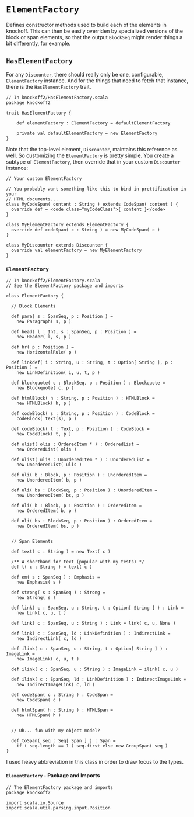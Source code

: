 `ElementFactory`
================

Defines constructor methods used to build each of the elements in knockoff. This
can then be easily overriden by specialized versions of the block or span elements,
so that the output `BlockSeq` might render things a bit differently, for example.

## `HasElementFactory`

For any `Discounter`, there should really only be one, configurable,
`ElementFactory` instance. And for the things that need to fetch that instance,
there is the `HasElementFactory` trait.

    // In knockoff2/HasElementFactory.scala
    package knockoff2
    
    trait HasElementFactory {
    
        def elementFactory : ElementFactory = defaultElementFactory
        
        private val defaultElementFactory = new ElementFactory
    }

Note that the top-level element, `Discounter`, maintains this reference as well. So
customizing the `ElementFactory` is pretty simple. You create a subtype of
`ElementFactory`, then override that in your custom `Discounter` instance:

    // Your custom ElementFactory
    
    // You probably want something like this to bind in prettification in your
    // HTML documents...
    class MyCodeSpan( content : String ) extends CodeSpan( content ) {
      override def = <code class="myCodeClass">{ content }</code>
    }
    
    class MyElementFactory extends ElementFactory {
      override def codeSpan( c : String ) = new MyCodeSpan( c )
    }
    
    class MyDiscounter extends Discounter {
      override val elementFactory = new MyElementFactory
    }

### `ElementFactory`

    // In knockoff2/ElementFactory.scala
    // See the ElementFactory package and imports
    
    class ElementFactory {

      // Block Elements
      
      def para( s : SpanSeq, p : Position ) =
        new Paragraph( s, p )
      
      def head( l : Int, s : SpanSeq, p : Position ) =
        new Header( l, s, p )
        
      def hr( p : Position ) =
        new HorizontalRule( p )
      
      def linkdef( i : String, u : String, t : Option[ String ], p : Position ) =
        new LinkDefinition( i, u, t, p )
      
      def blockquote( c : BlockSeq, p : Position ) : Blockquote =
        new Blockquote( c, p )
      
      def htmlBlock( h : String, p : Position ) : HTMLBlock =
        new HTMLBlock( h, p )
      
      def codeBlock( s : String, p : Position ) : CodeBlock =
        codeBlock( text(s), p )
      
      def codeBlock( t : Text, p : Position ) : CodeBlock =
        new CodeBlock( t, p )
      
      def olist( olis : OrderedItem * ) : OrderedList =
        new OrderedList( olis )
      
      def ulist( ulis : UnorderedItem * ) : UnorderedList =
        new UnorderedList( ulis )
      
      def uli( b : Block, p : Position ) : UnorderedItem =
        new UnorderedItem( b, p )
  
      def uli( bs : BlockSeq, p : Position ) : UnorderedItem =
        new UnorderedItem( bs, p )

      def oli( b : Block, p : Position ) : OrderedItem =
        new OrderedItem( b, p )

      def oli( bs : BlockSeq, p : Position ) : OrderedItem =
        new OrderedItem( bs, p )
      
      
      // Span Elements
      
      def text( c : String ) = new Text( c )
      
      /** A shorthand for text (popular with my tests) */
      def t( c : String ) = text( c )
      
      def em( s : SpanSeq ) : Emphasis =
        new Emphasis( s )
      
      def strong( s : SpanSeq ) : Strong =
        new Strong( s )
      
      def link( c : SpanSeq, u : String, t : Option[ String ] ) : Link =
        new Link( c, u, t )
      
      def link( c : SpanSeq, u : String ) : Link = link( c, u, None )
      
      def link( c : SpanSeq, ld : LinkDefinition ) : IndirectLink =
        new IndirectLink( c, ld )
      
      def ilink( c : SpanSeq, u : String, t : Option[ String ] ) : ImageLink =
        new ImageLink( c, u, t )
      
      def ilink( c : SpanSeq, u : String ) : ImageLink = ilink( c, u )
      
      def ilink( c : SpanSeq, ld : LinkDefinition ) : IndirectImageLink =
        new IndirectImageLink( c, ld )
      
      def codeSpan( c : String ) : CodeSpan =
        new CodeSpan( c )
      
      def htmlSpan( h : String ) : HTMLSpan =
        new HTMLSpan( h )
      
      
      // Uh... fun with my object model?
      
      def toSpan( seq : Seq[ Span ] ) : Span =
        if ( seq.length == 1 ) seq.first else new GroupSpan( seq )
    }

I used heavy abbreviation in this class in order to draw focus to the types.

#### `ElementFactory` - Package and Imports

    // The ElementFactory package and imports
    package knockoff2
    
    import scala.io.Source
    import scala.util.parsing.input.Position